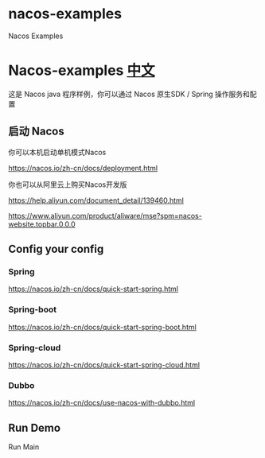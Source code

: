 # nacos-examples
Nacos Examples

# Nacos-examples [中文](./README.md) #

这是 Nacos java 程序样例，你可以通过 Nacos 原生SDK / Spring 操作服务和配置

## 启动 Nacos 

你可以本机启动单机模式Nacos

https://nacos.io/zh-cn/docs/deployment.html

你也可以从阿里云上购买Nacos开发版

https://help.aliyun.com/document_detail/139460.html

https://www.aliyun.com/product/aliware/mse?spm=nacos-website.topbar.0.0.0

## Config your config 

### Spring
https://nacos.io/zh-cn/docs/quick-start-spring.html

### Spring-boot
https://nacos.io/zh-cn/docs/quick-start-spring-boot.html

### Spring-cloud
https://nacos.io/zh-cn/docs/quick-start-spring-cloud.html

### Dubbo
https://nacos.io/zh-cn/docs/use-nacos-with-dubbo.html

## Run Demo
Run Main
